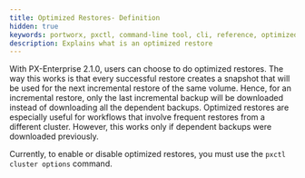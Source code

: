 ```yaml
---
title: Optimized Restores- Definition
hidden: true
keywords: portworx, pxctl, command-line tool, cli, reference, optimized restores
description: Explains what is an optimized restore
---
```


With PX-Enterprise 2.1.0, users can choose to do optimized restores.  The way this works is that every successful restore creates a snapshot that will be used for the next incremental restore of the same volume.  Hence, for an incremental restore, only the last incremental backup will be downloaded instead of downloading all the dependent backups. Optimized restores are especially useful for workflows that involve frequent restores from a different cluster.
However, this works only if dependent backups were downloaded previously.

Currently, to enable or disable optimized restores, you must use the `pxctl cluster options` command.
